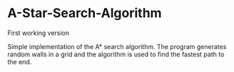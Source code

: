 # A-Star-Search-Algorithm
First working version

Simple implementation of the A* search algorithm.
The program generates random walls in a grid and the algorithm is used to find the fastest path to the end.
